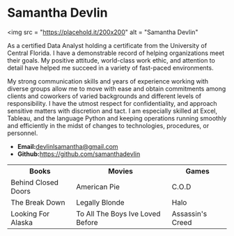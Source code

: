 <!DOCTYPE html>
<html lang="en-us">
<head>
  <meta charset="UTF-8">
  <title>Activity 1: Basic HTML Bio</title>
</head>

<body>

<h1>Samantha Devlin</h1>


<img src = "https://placehold.it/200x200" alt = "Samantha Devlin"

<p>As a certified Data Analyst holding a certificate from the University of Central Florida. I have  a demonstrable record of helping organizations meet their goals. My positive attitude, world-class work ethic, and attention to detail have helped me succeed in a variety of fast-paced environments.</p>
<p>My strong communication skills and years of experience working with diverse groups allow me to move with ease and obtain commitments among clients and coworkers of varied backgrounds and different levels of responsibility.  I have the utmost respect for confidentiality, and approach sensitive matters with discretion and tact. I am especially skilled at Excel, Tableau, and the language Python and keeping operations running smoothly and efficiently in the midst of changes to technologies, procedures, or personnel. </p>

<ul>
  <li><strong>Email:</strong><a href = "#">devlinlsamantha@gmail.com</a></li>
  <li><strong>Github:</strong><a href = "#">https://github.com/samanthadevlin</a></li>
</ul>

<table>
  <tr>
    <th>Books</th>
    <th>Movies</th>
    <th>Games</th>
  </tr>
  <tr>
    <td>Behind Closed Doors</td>
    <td>American Pie</td>
    <td>C.O.D</td>
  </tr>
  <tr>
    <td>The Break Down</td>
    <td>Legally Blonde</td>
    <td>Halo</td>
  </tr>
  <tr>
    <td>Looking For Alaska</td>
    <td>To All The Boys Ive Loved Before</td>
    <td>Assassin's Creed</td>
  </tr>
</table>




</html>
